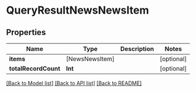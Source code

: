 # QueryResultNewsNewsItem

## Properties
Name | Type | Description | Notes
------------ | ------------- | ------------- | -------------
**items** | [NewsNewsItem] |  | [optional] 
**totalRecordCount** | **Int** |  | [optional] 

[[Back to Model list]](../README.md#documentation-for-models) [[Back to API list]](../README.md#documentation-for-api-endpoints) [[Back to README]](../README.md)


